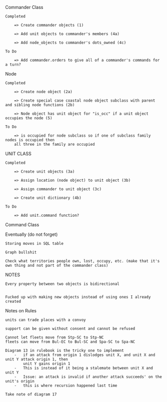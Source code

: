 
Commander Class

    Completed

        => Create commander objects (1)

        => Add unit objects to commander's members (4a)

        => Add node_objects to commander's dots_owned (4c)

    To Do

        => Add commander.orders to give all of a commander's commands for a turn?


Node

    Completed

        => Create node object (2a)

        => Create special case coastal node object subclass with parent and sibling node functions (2b)

        => Node object has unit object for "is_occ" if a unit object occupies the node (5)
        
    To Do

        => is occupied for node subclass so if one of subclass family nodes is occupied then 
        all three in the family are occupied
    

UNIT CLASS

    Completed

        => Create unit objects (3a)

        => Assign location (node object) to unit object (3b)

        => Assign commander to unit object (3c)

        => Create unit dictionary (4b)

    To Do

        => Add unit.command function? 



Command Class






Eventually (do not forget)

    Storing moves in SQL table 

    Graph bullshit

    Check what territories people own, lost, occupy, etc. (make that it's own thing and not part of the commander class)


NOTES

    Every property between two objects is bidirectional


    Fucked up with making new objects instead of using ones I already created


Notes on Rules

    units can trade places with a convoy

    support can be given without consent and cannot be refused

    Cannot let fleets move from Stp-SC to Stp-NC
    fleets can move from Bul-EC to Bul-SC and Spa-SC to Spa-NC

    Diagram 13 in rulebook is the tricky one to implement
        -   if an attack from origin 1 dislodges unit X, and unit X and unit Y attack origin 1, then 
            unit Y gains origin 1 
        -   This is instead of it being a stalemate between unit X and unit Y
        -   Issue: an attack is invalid if another attack succeeds' on the unit's origin
        -   this is where recursion happened last time

    Take note of diagram 17
